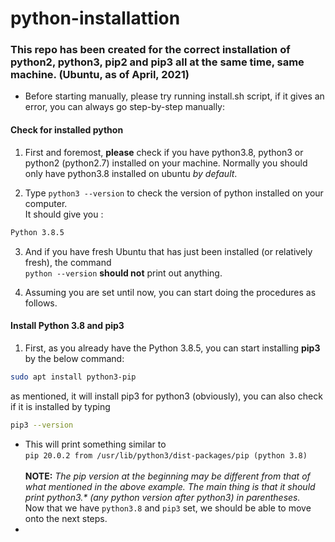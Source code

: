 # python-installattion

### This repo has been created for the correct installation of python2, python3, pip2 and pip3 all at the same time, same machine. (Ubuntu, as of April, 2021)

- Before starting manually, please try running install.sh script, if it gives an error, you can always go step-by-step manually:

#### Check for installed python
1. First and foremost, **please** check if you have python3.8, python3 or python2 (python2.7) installed on your machine. Normally you should only have python3.8 installed on ubuntu *by default*.

2. Type ```python3 --version``` to check the version of python installed on your computer.<br />
It should give you :
```sh
Python 3.8.5
```
3. And if you have fresh Ubuntu that has just been installed (or relatively fresh), the command<br />
```python --version``` **should not** print out anything.

4. Assuming you are set until now, you can start doing the procedures as follows.

#### Install Python 3.8 and pip3
1. First, as you already have the Python 3.8.5, you can start installing **pip3** by the below command:<br />
```sh
sudo apt install python3-pip
```
as mentioned, it will install pip3 for python3 (obviously), you can also check if it is installed by typing<br />
```sh
pip3 --version
```
- This will print something similar to<br />
```pip 20.0.2 from /usr/lib/python3/dist-packages/pip (python 3.8)```<br /><br />
**NOTE:** *The pip version at the beginning may be different from that of what mentioned in the above example. The main thing is that it should print python3.\* (any python version after python3) in parentheses.*<br />
Now that we have ```python3.8``` and ```pip3``` set, we should be able to move onto the next steps.<br />
- 
